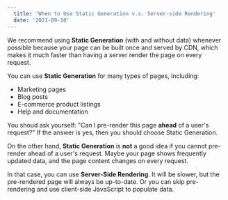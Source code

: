 ```yaml
---
  title: 'When to Use Static Generation v.s. Server-side Rendering'
  date: '2021-09-10'
---
```


We recommend using **Static Generation** (with and without data) whenever possible because your page can be built once and served by CDN, which makes it much faster than having a server render the page on every request.

You can use **Static Generation** for many types of pages, including:

- Marketing pages
- Blog posts
- E-commerce product listings
- Help and documentation

You shoud ask yourself: "Can I pre-render this page **ahead** of a user's request?" If the answer is yes, then you should choose Static Generation.

On the other hand, **Static Generation** is **not** a good idea if you cannot pre-render ahead of a user's request. Maybe your page shows frequently updated data, and the page content changes on every request.

In that case, you can use **Server-Side Rendering**. It will be slower, but the pre-rendered page will always be up-to-date. Or you can skip pre-rendering and use client-side JavaScript to populate data.